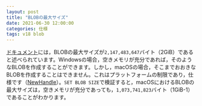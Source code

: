 ```yaml
---
layout: post
title: "BLOBの最大サイズ"
date: 2021-06-30 12:00:00
categories: 仕様
tags: v18 blob
---
```


[ドキュメント](https://doc.4d.com/4Dv18/4D/18.4/BLOB-Commands.300-5233388.ja.html)には，BLOBの最大サイズが`2,147,483,647`バイト（2GiB）であると述べられています。Windowsの場合，空きメモリが充分であれば，そのようなBLOBを作成することができます。しかし，macOSの場合，そこまでおおきなBLOBを作成することはできません。これはプラットフォームの制限であり，仕様です（[NewHandle](https://developer.apple.com/documentation/coreservices/1506244-newhandle)）。`SET BLOB SIZE`で検証すると，macOSにおけるBLOBの最大サイズは，空きメモリが充分であっても，`1,073,741,823`バイト（1GiB-1）であることがわかります。
